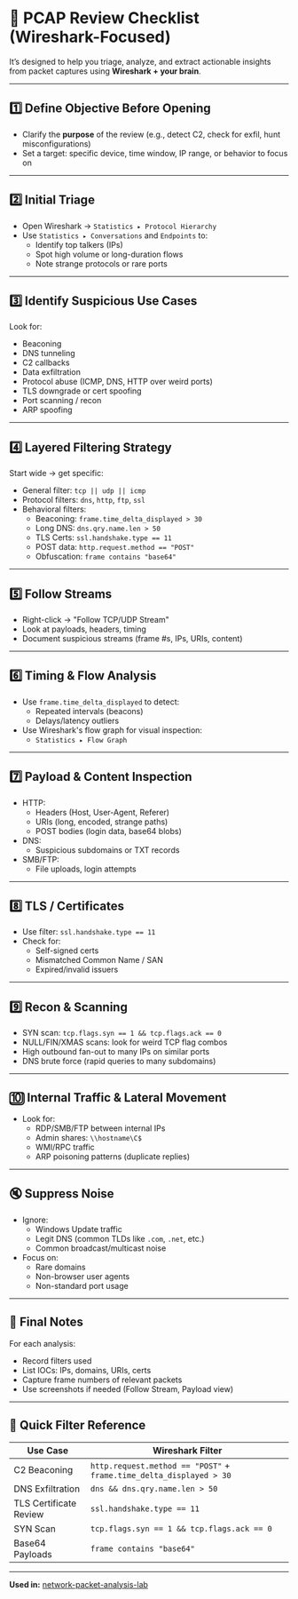 # 🧠 PCAP Review Checklist (Wireshark-Focused)

It’s designed to help you triage, analyze, and extract actionable insights from packet captures using **Wireshark + your brain**.

---

## 1️⃣ Define Objective Before Opening
- Clarify the **purpose** of the review (e.g., detect C2, check for exfil, hunt misconfigurations)
- Set a target: specific device, time window, IP range, or behavior to focus on

---

## 2️⃣ Initial Triage
- Open Wireshark → `Statistics ▸ Protocol Hierarchy`
- Use `Statistics ▸ Conversations` and `Endpoints` to:
  - Identify top talkers (IPs)
  - Spot high volume or long-duration flows
  - Note strange protocols or rare ports

---

## 3️⃣ Identify Suspicious Use Cases
Look for:
- Beaconing
- DNS tunneling
- C2 callbacks
- Data exfiltration
- Protocol abuse (ICMP, DNS, HTTP over weird ports)
- TLS downgrade or cert spoofing
- Port scanning / recon
- ARP spoofing

---

## 4️⃣ Layered Filtering Strategy
Start wide → get specific:
- General filter: `tcp || udp || icmp`
- Protocol filters: `dns`, `http`, `ftp`, `ssl`
- Behavioral filters:
  - Beaconing: `frame.time_delta_displayed > 30`
  - Long DNS: `dns.qry.name.len > 50`
  - TLS Certs: `ssl.handshake.type == 11`
  - POST data: `http.request.method == "POST"`
  - Obfuscation: `frame contains "base64"`

---

## 5️⃣ Follow Streams
- Right-click → "Follow TCP/UDP Stream"
- Look at payloads, headers, timing
- Document suspicious streams (frame #s, IPs, URIs, content)

---

## 6️⃣ Timing & Flow Analysis
- Use `frame.time_delta_displayed` to detect:
  - Repeated intervals (beacons)
  - Delays/latency outliers
- Use Wireshark's flow graph for visual inspection:
  - `Statistics ▸ Flow Graph`

---

## 7️⃣ Payload & Content Inspection
- HTTP:
  - Headers (Host, User-Agent, Referer)
  - URIs (long, encoded, strange paths)
  - POST bodies (login data, base64 blobs)
- DNS:
  - Suspicious subdomains or TXT records
- SMB/FTP:
  - File uploads, login attempts

---

## 8️⃣ TLS / Certificates
- Use filter: `ssl.handshake.type == 11`
- Check for:
  - Self-signed certs
  - Mismatched Common Name / SAN
  - Expired/invalid issuers

---

## 9️⃣ Recon & Scanning
- SYN scan: `tcp.flags.syn == 1 && tcp.flags.ack == 0`
- NULL/FIN/XMAS scans: look for weird TCP flag combos
- High outbound fan-out to many IPs on similar ports
- DNS brute force (rapid queries to many subdomains)

---

## 🔟 Internal Traffic & Lateral Movement
- Look for:
  - RDP/SMB/FTP between internal IPs
  - Admin shares: `\\hostname\C$`
  - WMI/RPC traffic
  - ARP poisoning patterns (duplicate replies)

---

## 🔇 Suppress Noise
- Ignore:
  - Windows Update traffic
  - Legit DNS (common TLDs like `.com`, `.net`, etc.)
  - Common broadcast/multicast noise
- Focus on:
  - Rare domains
  - Non-browser user agents
  - Non-standard port usage

---

## 📌 Final Notes
For each analysis:
- Record filters used
- List IOCs: IPs, domains, URIs, certs
- Capture frame numbers of relevant packets
- Use screenshots if needed (Follow Stream, Payload view)

---

## 🧪 Quick Filter Reference

| Use Case               | Wireshark Filter                                |
|------------------------|--------------------------------------------------|
| C2 Beaconing           | `http.request.method == "POST"` + `frame.time_delta_displayed > 30` |
| DNS Exfiltration       | `dns && dns.qry.name.len > 50`                  |
| TLS Certificate Review | `ssl.handshake.type == 11`                      |
| SYN Scan               | `tcp.flags.syn == 1 && tcp.flags.ack == 0`      |
| Base64 Payloads        | `frame contains "base64"`                       |

---
**Used in:** [network-packet-analysis-lab](https://github.com/YOUR_USERNAME/network-packet-analysis-lab)
